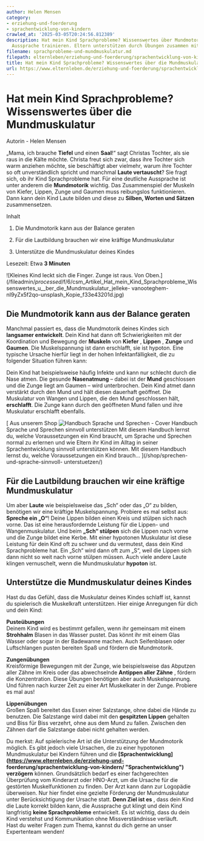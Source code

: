 ```yaml
---
author: Helen Mensen
category:
- erziehung-und-foerderung
- sprachentwicklung-von-kindern
crawled_at: '2025-03-05T20:24:56.812389'
description: Hat mein Kind Sprachprobleme? Wissenswertes über Mundmotorik. Deutliche
  Aussprache trainieren. Eltern unterstützen durch Übungen zusammen mit dem Kind.
filename: sprachprobleme-und-mundmuskulatur.md
filepath: elternleben/erziehung-und-foerderung/sprachentwicklung-von-kindern/sprachprobleme-und-mundmuskulatur.md
title: Hat mein Kind Sprachprobleme? Wissenswertes über die Mundmuskulatur
url: https://www.elternleben.de/erziehung-und-foerderung/sprachentwicklung-von-kindern/sprachprobleme-und-mundmuskulatur/
---
```


#  Hat mein Kind Sprachprobleme? Wissenswertes über die Mundmuskulatur

Autorin - Helen Mensen

„Mama, ich brauche **Tiefel** und einen **Saal**!“ sagt Christas Tochter, als
sie raus in die Kälte möchte. Christa freut sich zwar, dass ihre Tochter sich
warm anziehen möchte, sie beschäftigt aber vielmehr, warum ihre Tochter so oft
unverständlich spricht und manchmal **Laute vertauscht**? Sie fragt sich, ob
ihr Kind Sprachprobleme hat. Für eine deutliche Aussprache ist unter anderem
die **Mundmotorik** wichtig. Das Zusammenspiel der Muskeln von Kiefer, Lippen,
Zunge und Gaumen muss reibungslos funktionieren. Dann kann dein Kind Laute
bilden und diese zu **Silben, Worten und Sätzen** zusammensetzen.

Inhalt

1. Die Mundmotorik kann aus der Balance geraten

2. Für die Lautbildung brauchen wir eine kräftige Mundmuskulatur

3. Unterstütze die Mundmuskulatur deines Kindes

Lesezeit: Etwa **3 Minuten**

![Kleines Kind leckt sich die Finger. Zunge ist raus. Von
Oben.](/fileadmin/_processed_/f/6/csm_Artikel_Hat_mein_Kind_Sprachprobleme_Wissenswertes_u__ber_die_Mundmuskulatur_jelleke-
vanooteghem-nI9yZx5f2qo-unsplash_Kopie_f33e43201d.jpg)

##  Die Mundmotorik kann aus der Balance geraten

Manchmal passiert es, dass die Mundmotorik deines Kindes sich **langsamer
entwickelt**. Dein Kind hat dann oft Schwierigkeiten mit der Koordination und
Bewegung der **Muskeln** von **Kiefer** , **Lippen** , **Zunge** und
**Gaumen**. Die Muskelspannung ist dann erschlafft, sie ist hypoton. Eine
typische Ursache hierfür liegt in der hohen Infektanfälligkeit, die zu
folgender Situation führen kann:  
  
Dein Kind hat beispielsweise häufig Infekte und kann nur schlecht durch die
Nase atmen. Die gesunde **Nasenatmung** – dabei ist der **Mund** geschlossen
und die Zunge liegt am Gaumen – wird unterbrochen. Dein Kind atmet dann
verstärkt durch den Mund und hält diesen dauerhaft geöffnet. Die Muskulatur
von Wangen und Lippen, die den Mund geschlossen hält, **erschlafft**. Die
Zunge kann durch den geöffneten Mund fallen und ihre Muskulatur erschlafft
ebenfalls.

[ Aus unserem Shop ![Handbuch Sprache und Sprechen -
Cover](/fileadmin/_processed_/1/6/csm_Handbuch_Sprache_teaser_bd095e6310.png)
Handbuch Sprache und Sprechen sinnvoll unterstützen Mit diesem Handbuch lernst
du, welche Voraussetzungen ein Kind braucht, um Sprache und Sprechen normal zu
erlernen und wie Eltern ihr Kind im Alltag in seiner Sprachentwicklung
sinnvoll unterstützen können. Mit diesem Handbuch lernst du, welche
Voraussetzungen ein Kind brauch…  ](/shop/sprechen-und-sprache-sinnvoll-
unterstuetzen/)

##  Für die Lautbildung brauchen wir eine kräftige Mundmuskulatur

Um aber **Laute** wie beispielsweise das „Sch“ oder das „O“ zu bilden,
benötigen wir eine kräftige Muskelspannung. Probiere es mal selbst aus:
**Spreche ein „O“**! Deine Lippen bilden einen Kreis und stülpen sich nach
vorne. Das ist eine herausfordernde Leistung für die Lippen- und
Wangenmuskulatur. Und beim **„Sch“ stülpen** sich die Lippen nach vorne und
die Zunge bildet eine Kerbe. Mit einer hypotonen Muskulatur ist diese Leistung
für dein Kind oft zu schwer und du vermutest, dass dein Kind Sprachprobleme
hat. Ein „Sch“ wird dann oft zum „S“, weil die Lippen sich dann nicht so weit
nach vorne stülpen müssen. Auch viele andere Laute klingen vernuschelt, wenn
die Mundmuskulatur **hypoton** ist.

##  Unterstütze die Mundmuskulatur deines Kindes

Hast du das Gefühl, dass die Muskulatur deines Kindes schlaff ist, kannst du
spielerisch die Muskelkraft unterstützen. Hier einige Anregungen für dich und
dein Kind:  
  
**Pusteübungen**  
Deinem Kind wird es bestimmt gefallen, wenn ihr gemeinsam mit einem
**Strohhalm** Blasen in das Wasser pustet. Das könnt ihr mit einem Glas Wasser
oder sogar in der Badewanne machen. Auch Seifenblasen oder Luftschlangen
pusten bereiten Spaß und fördern die Mundmotorik.  
  
**Zungenübungen**  
Kreisförmige Bewegungen mit der Zunge, wie beispielsweise das Abputzen aller
Zähne im Kreis oder das abwechselnde **Antippen aller Zähne** , fördern die
Konzentration. Diese Übungen benötigen aber auch Muskelspannung. Und führen
nach kurzer Zeit zu einer Art Muskelkater in der Zunge. Probiere es mal aus!  
  
**Lippenübungen**  
Großen Spaß bereitet das Essen einer Salzstange, ohne dabei die Hände zu
benutzen. Die Salzstange wird dabei mit den **gespitzten Lippen** gehalten und
Biss für Biss verzehrt, ohne aus dem Mund zu fallen. Zwischen den Zähnen darf
die Salzstange dabei nicht gehalten werden.  
  
Du merkst: Auf spielerische Art ist die Unterstützung der Mundmotorik möglich.
Es gibt jedoch viele Ursachen, die zu einer hypotonen Mundmuskulatur bei
Kindern führen und die
**[Sprachentwicklung](https://www.elternleben.de/erziehung-und-
foerderung/sprachentwicklung-von-kindern/ "Sprachentwicklung") verzögern**
können. Grundsätzlich bedarf es einer fachgerechten Überprüfung vom Kinderarzt
oder HNO-Arzt, um die Ursache für die gestörten Muskelfunktionen zu finden.
Der Arzt kann dann zur Logopädie überweisen. Nur hier findet eine gezielte
Förderung der Mundmuskulatur unter Berücksichtigung der Ursache statt. **Denn
Ziel ist es** , dass dein Kind die Laute korrekt bilden kann, die Aussprache
gut klingt und dein Kind langfristig **keine Sprachprobleme** entwickelt. Es
ist wichtig, dass du dein Kind verstehst und Kommunikation ohne
Missverständnisse verläuft.  
Hast du weiter Fragen zum Thema, kannst du dich gerne an unser Expertenteam
wenden!

